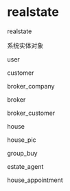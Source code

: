 realstate
=========

realstate


系统实体对象


user 



customer


broker_company

broker

broker_customer

house

house_pic


group_buy

estate_agent

house_appointment
